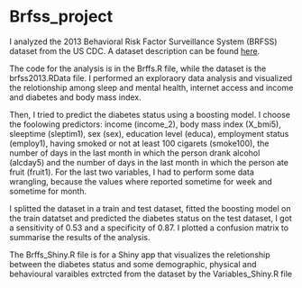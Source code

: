 # Brfss_project

I analyzed the 2013 Behavioral Risk Factor Surveillance System (BRFSS) dataset from the US CDC. A dataset description can be found [here](https://d3c33hcgiwev3.cloudfront.net/_e34476fda339107329fc316d1f98e042_brfss_codebook.html?Expires=1695427200&Signature=dacaRCig7zvD3kJD6eFEZOed9QcOYJi-BKXy5dMFM0kZ-glXDTKPE1d7~s0Y6nJpYi8DBlk0n0K-2V3GZJ5ixytrcJi2H3LaFB0u491Mh8hcB5vvfSZ4Zh9jYkZ8L5cHGTU7AqF3wmobfnuFbTsz1Bs4E2MO8sED-W-OChYIArM_&Key-Pair-Id=APKAJLTNE6QMUY6HBC5A).

The code for the analysis is in the Brffs.R file, while the dataset is the brfss2013.RData file. I performed an exploraory data analysis and visualized the relotionship among sleep and mental health, internet access and income and diabetes and body mass index.

Then, I tried to predict the diabetes status using a boosting model. I choose the foolowing predictors: income (income_2), body mass index (X_bmi5), sleeptime (sleptim1), sex (sex), education level (educa), employment status (employ1), having smoked or not at least 100 cigarets (smoke100), the number of days in the last month in which the person drank alcohol (alcday5)  and the number of days in the last month in which the person ate fruit (fruit1). For the last two variables, I had to perform some data wrangling, because the values where reported sometime for week and sometime for month.

I splitted the dataset in a train and test dataset, fitted the boosting model on the train datatset and predicted the diabetes status on the test dataset, I got a sensitivity of 0.53 and a specificity of 0.87. I plotted a confusion matrix to summarise the results of the analysis.

The Brffs_Shiny.R file is for a Shiny app that visualizes the reletionship between the diabetes status and some demographic, physical and behavioural varaibles extrcted from the dataset by the Variables_Shiny.R file
